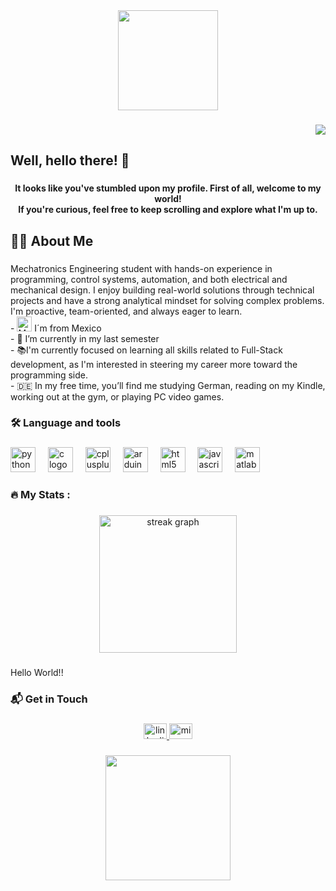 <div align="center">
  <img height="160" src="https://31.media.tumblr.com/09986226d8f379980ed638b5fd94b4cb/tumblr_msu2kr4D8J1scncwdo1_500.gif"  />
</div>

###

<div align="right">
  <img src="https://visitor-badge.laobi.icu/badge?page_id=RobNR1458.RobNR1458&"  />
</div>

###

<h2 align="left">Well, hello there! 👋</h2>

###

<h4 align="center">It looks like you've stumbled upon my profile. First of all, welcome to my world!  <br>If you're curious, feel free to keep scrolling and explore what I'm up to.</h4>

###

<h2 align="left">👩‍💻  About Me</h2>

###

<p align="left">Mechatronics Engineering student with hands-on experience in programming, control systems, automation, and both electrical and mechanical design. I enjoy building real-world solutions through technical projects and have a strong analytical mindset for solving complex problems. I'm proactive, team-oriented, and always eager to learn.<br>- <img src="https://flagcdn.com/w40/mx.png" width="24" alt="Mexico flag"/> I´m from Mexico <br>- 🔭 I’m currently in my last semester <br>- 📚I'm currently focused on learning all skills related to Full-Stack development, as I'm interested in steering my career more toward the programming side.<br>- 🇩🇪 In my free time, you’ll find me studying German, reading on my Kindle, working out at the gym, or playing PC video games.</p>

###

<h3 align="left">🛠 Language and tools</h3>

###

<div align="left">
  <img src="https://cdn.jsdelivr.net/gh/devicons/devicon/icons/python/python-original.svg" height="40" alt="python logo"  />
  <img width="12" />
  <img src="https://cdn.jsdelivr.net/gh/devicons/devicon/icons/c/c-original.svg" height="40" alt="c logo"  />
  <img width="12" />
  <img src="https://cdn.jsdelivr.net/gh/devicons/devicon/icons/cplusplus/cplusplus-original.svg" height="40" alt="cplusplus logo"  />
  <img width="12" />
  <img src="https://cdn.simpleicons.org/arduino/00979D" height="40" alt="arduino logo"  />
  <img width="12" />
  <img src="https://cdn.simpleicons.org/html5/E34F26" height="40" alt="html5 logo"  />
  <img width="12" />
  <img src="https://cdn.simpleicons.org/javascript/F7DF1E" height="40" alt="javascript logo"  />
  <img width="12" />
  <img src="https://cdn.jsdelivr.net/gh/devicons/devicon/icons/matlab/matlab-original.svg" height="40" alt="matlab logo"  />
</div>

###

<h3 align="left">🔥   My Stats :</h3>

###

<div align="center">
  <img src="https://streak-stats.demolab.com?user=RobNR1458&locale=en&mode=daily&theme=onedark&hide_border=false&border_radius=5&date_format=j%20M%5B%20Y%5D&order=3" height="220" alt="streak graph"  />
</div>

###

<p align="left">Hello World!!</p>

###

<h3 align="left">📬 Get in Touch</h3>

###

<div align="center">
  <a href="in/roberto-negrete-román" target="_blank">
    <img src="https://raw.githubusercontent.com/maurodesouza/profile-readme-generator/master/src/assets/icons/social/linkedin/default.svg" width="37" height="25" alt="linkedin logo"  />
  </a>
  <a href="mailto:roberto-ne-ro@hotmail.com" target="_blank">
    <img src="https://raw.githubusercontent.com/maurodesouza/profile-readme-generator/master/src/assets/icons/social/microsoft-outlook/default.svg" width="37" height="25" alt="microsoft-outlook logo"  />
  </a>
</div>

###

<div align="center">
  <img height="200" src="https://i.pinimg.com/originals/f9/b8/8d/f9b88deeae101d6a8572063bb63c286e.gif"  />
</div>

###
